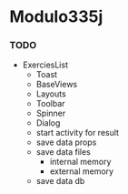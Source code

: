 # Modulo335j

### TODO

- ExerciesList
	- Toast
	- BaseViews
	- Layouts
	- Toolbar
	- Spinner
	- Dialog
	- start activity for result
	- save data props
	- save data files
		- internal memory
		- external memory
	- save data db
